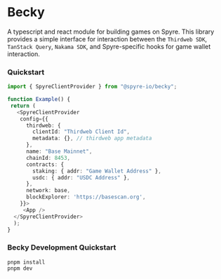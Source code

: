 # Becky

A typescript and react module for building games on Spyre. This library provides a simple interface for interaction between the `Thirdweb SDK`, `TanStack Query`, `Nakama SDK`, and Spyre-specific hooks for game wallet interaction.

### Quickstart

```ts
import { SpyreClientProvider } from "@spyre-io/becky";

function Example() {
 return (
   <SpyreClientProvider
    config={{
      thirdweb: {
        clientId: "Thirdweb Client Id",
        metadata: {}, // thirdweb app metadata
      },
      name: "Base Mainnet",
      chainId: 8453,
      contracts: {
        staking: { addr: "Game Wallet Address" },
        usdc: { addr: "USDC Address" },
      },
      network: base,
      blockExplorer: 'https://basescan.org',
    }}>
     <App />
  </SpyreClientProvider>
  );
}
```

### Becky Development Quickstart

```
pnpm install
pnpm dev
```
